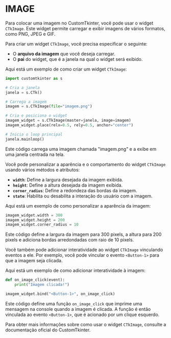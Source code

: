 # IMAGE
Para colocar uma imagem no CustomTkinter, você pode usar o widget `CTkImage`. Este widget permite carregar e exibir imagens de vários formatos, como PNG, JPEG e GIF.

Para criar um widget `CTkImage`, você precisa especificar o seguinte:

* O **arquivo da imagem** que você deseja carregar.
* O **pai** do widget, que é a janela na qual o widget será exibido.

Aqui está um exemplo de como criar um widget `CTkImage`:

```python
import customtkinter as s

# Cria a janela
janela = s.CTk()

# Carrega a imagem
imagem = s.CTkImage(file="imagem.png")

# Cria e posiciona o widget
imagem_widget = s.CTkImage(master=janela, image=imagem)
imagem_widget.place(relx=0.5, rely=0.5, anchor="center")

# Inicia o loop principal
janela.mainloop()
```

Este código carrega uma imagem chamada "imagem.png" e a exibe em uma janela centrada na tela.

Você pode personalizar a aparência e o comportamento do widget `CTkImage` usando vários métodos e atributos:

* **`width`**: Define a largura desejada da imagem exibida.
* **`height`**: Define a altura desejada da imagem exibida.
* **`corner_radius`**: Define a redondeza das bordas da imagem.
* **`state`**: Habilita ou desabilita a interação do usuário com a imagem.

Aqui está um exemplo de como personalizar a aparência da imagem:

```python
imagem_widget.width = 300
imagem_widget.height = 200
imagem_widget.corner_radius = 10
```

Este código define a largura da imagem para 300 pixels, a altura para 200 pixels e adiciona bordas arredondadas com raio de 10 pixels.

Você também pode adicionar interatividade ao widget `CTkImage` vinculando eventos a ele. Por exemplo, você pode vincular o evento `<Button-1>` para que a imagem seja clicada.

Aqui está um exemplo de como adicionar interatividade à imagem:

```python
def on_image_click(event):
    print("Imagem clicada!")

imagem_widget.bind("<Button-1>", on_image_click)
```

Este código define uma função `on_image_click` que imprime uma mensagem na console quando a imagem é clicada. A função é então vinculada ao evento `<Button-1>`, que é acionado por um clique esquerdo.

Para obter mais informações sobre como usar o widget `CTkImage`, consulte a documentação oficial do CustomTkinter.